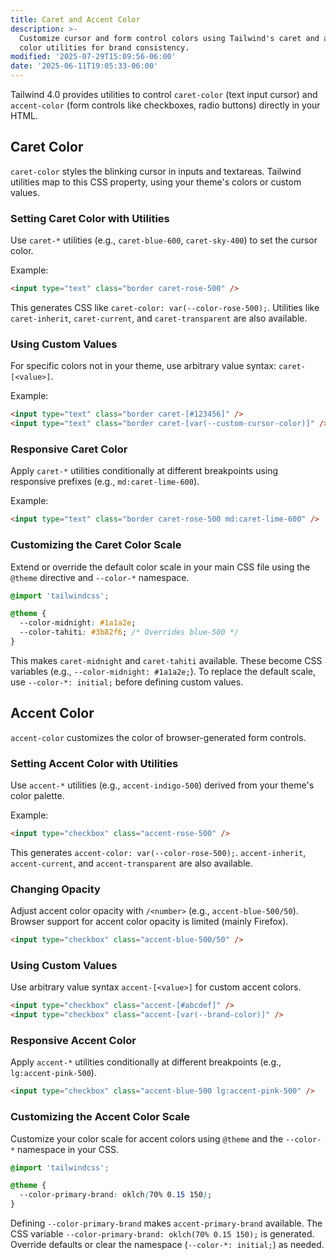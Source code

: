 ```yaml
---
title: Caret and Accent Color
description: >-
  Customize cursor and form control colors using Tailwind's caret and accent
  color utilities for brand consistency.
modified: '2025-07-29T15:09:56-06:00'
date: '2025-06-11T19:05:33-06:00'
---
```


Tailwind 4.0 provides utilities to control `caret-color` (text input cursor) and `accent-color` (form controls like checkboxes, radio buttons) directly in your HTML.

## Caret Color

`caret-color` styles the blinking cursor in inputs and textareas. Tailwind utilities map to this CSS property, using your theme's colors or custom values.

### Setting Caret Color with Utilities

Use `caret-*` utilities (e.g., `caret-blue-600`, `caret-sky-400`) to set the cursor color.

Example:

```html tailwind
<input type="text" class="border caret-rose-500" />
```

This generates CSS like `caret-color: var(--color-rose-500);`. Utilities like `caret-inherit`, `caret-current`, and `caret-transparent` are also available.

### Using Custom Values

For specific colors not in your theme, use arbitrary value syntax: `caret-[<value>]`.

Example:

```html tailwind
<input type="text" class="border caret-[#123456]" />
<input type="text" class="border caret-[var(--custom-cursor-color)]" />
```

### Responsive Caret Color

Apply `caret-*` utilities conditionally at different breakpoints using responsive prefixes (e.g., `md:caret-lime-600`).

Example:

```html tailwind
<input type="text" class="border caret-rose-500 md:caret-lime-600" />
```

### Customizing the Caret Color Scale

Extend or override the default color scale in your main CSS file using the `@theme` directive and `--color-*` namespace.

```css
@import 'tailwindcss';

@theme {
  --color-midnight: #1a1a2e;
  --color-tahiti: #3b82f6; /* Overrides blue-500 */
}
```

This makes `caret-midnight` and `caret-tahiti` available. These become CSS variables (e.g., `--color-midnight: #1a1a2e;`).
To replace the default scale, use `--color-*: initial;` before defining custom values.

## Accent Color

`accent-color` customizes the color of browser-generated form controls.

### Setting Accent Color with Utilities

Use `accent-*` utilities (e.g., `accent-indigo-500`) derived from your theme's color palette.

Example:

```html tailwind
<input type="checkbox" class="accent-rose-500" />
```

This generates `accent-color: var(--color-rose-500);`. `accent-inherit`, `accent-current`, and `accent-transparent` are also available.

### Changing Opacity

Adjust accent color opacity with `/<number>` (e.g., `accent-blue-500/50`). Browser support for accent color opacity is limited (mainly Firefox).

```html tailwind
<input type="checkbox" class="accent-blue-500/50" />
```

### Using Custom Values

Use arbitrary value syntax `accent-[<value>]` for custom accent colors.

```html tailwind
<input type="checkbox" class="accent-[#abcdef]" />
<input type="checkbox" class="accent-[var(--brand-color)]" />
```

### Responsive Accent Color

Apply `accent-*` utilities conditionally at different breakpoints (e.g., `lg:accent-pink-500`).

```html tailwind
<input type="checkbox" class="accent-blue-500 lg:accent-pink-500" />
```

### Customizing the Accent Color Scale

Customize your color scale for accent colors using `@theme` and the `--color-*` namespace in your CSS.

```css
@import 'tailwindcss';

@theme {
  --color-primary-brand: oklch(70% 0.15 150);
}
```

Defining `--color-primary-brand` makes `accent-primary-brand` available. The CSS variable `--color-primary-brand: oklch(70% 0.15 150);` is generated.
Override defaults or clear the namespace (`--color-*: initial;`) as needed.
